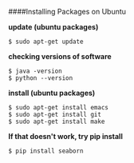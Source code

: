 ####Installing Packages on Ubuntu

**update (ubuntu packages)**
```
$ sudo apt-get update
```

**checking versions of software**
```
$ java -version
$ python --version 
```

**install (ubuntu packages)**
```
$ sudo apt-get install emacs
$ sudo apt-get install git
$ sudo apt-get install make
```

**If that doesn't work, try pip install**
```
$ pip install seaborn
```
